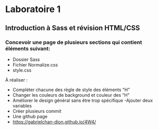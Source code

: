 # Laboratoire 1
## Introduction à Sass et révision HTML/CSS


### Concevoir une page de plusieurs sections qui contient éléments suivant:
- Dossier Sass
- Fichier Normalize.css
- style.css

À réaliser :
- Compléter chacune des règle de style des éléments "H"
- Changer les couleurs de background et couleur des "H"
- Améliorer le design général sans être trop spécifique
-Ajouter deux variables
- Créer plusieurs commit
- Une github page
- https://gabrielchan-dion.github.io/4W4/
